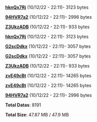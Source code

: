 [**hknQx7Rj**](/data/hknQx7Rj.txt) (10/12/22 - 22:11)- 3123 bytes

[**94HVR7a2**](/data/94HVR7a2.txt) (10/12/22 - 22:11)- 2996 bytes

[**Z3UkzADB**](/data/Z3UkzADB.txt) (10/12/22 - 22:11)- 933 bytes

[**hknQx7Rj**](/data/hknQx7Rj.txt) (10/12/22 - 22:11)- 3123 bytes

[**G2scDdkx**](/data/G2scDdkx.txt) (10/12/22 - 22:11)- 3057 bytes

[**G2scDdkx**](/data/G2scDdkx.txt) (10/12/22 - 22:11)- 3057 bytes

[**Z3UkzADB**](/data/Z3UkzADB.txt) (10/12/22 - 22:11)- 933 bytes

[**zvE49cBt**](/data/zvE49cBt.txt) (10/12/22 - 22:11)- 14265 bytes

[**zvE49cBt**](/data/zvE49cBt.txt) (10/12/22 - 22:11)- 14265 bytes

[**94HVR7a2**](/data/94HVR7a2.txt) (10/12/22 - 22:11)- 2996 bytes

**Total Datas**: 8191

**Total Size**: 47.87 MB / 47.9 MB